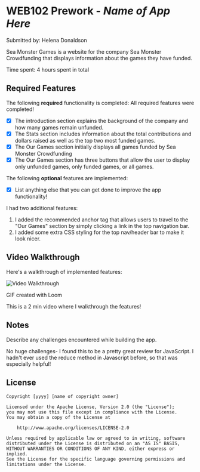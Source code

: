 # WEB102 Prework - *Name of App Here*

Submitted by: Helena Donaldson

Sea Monster Games is a website for the company Sea Monster Crowdfunding that displays information about the games they have funded.

Time spent: 4 hours spent in total

## Required Features

The following **required** functionality is completed: All required features were completed!

* [X] The introduction section explains the background of the company and how many games remain unfunded.
* [X] The Stats section includes information about the total contributions and dollars raised as well as the top two most funded games.
* [X] The Our Games section initially displays all games funded by Sea Monster Crowdfunding
* [X] The Our Games section has three buttons that allow the user to display only unfunded games, only funded games, or all games.

The following **optional** features are implemented:

* [X] List anything else that you can get done to improve the app functionality!

I had two additional features: 
1. I added the recommended anchor tag that allows users to travel to the "Our Games" section by simply clicking a link in the top navigation bar.
2. I added some extra CSS styling for the top nav/header bar to make it look nicer.

## Video Walkthrough

Here's a walkthrough of implemented features:

<img src='https://www.loom.com/share/2f75dc718e7b4771a24dd127f8b8b477?sid=8481f6cf-54be-4b7e-9f2c-1b0771f7db87 ' title='Video Walkthrough' width='' alt='Video Walkthrough' />

<!-- Replace this with whatever GIF tool you used! -->
GIF created with Loom
<!-- Recommended tools:
[Kap](https://getkap.co/) for macOS
[ScreenToGif](https://www.screentogif.com/) for Windows
[peek](https://github.com/phw/peek) for Linux. -->

This is a 2 min video where I walkthrough the features!

## Notes

Describe any challenges encountered while building the app.

No huge challenges- I found this to be a pretty great review for
JavaScript. I hadn't ever used the reduce method in Javascript
before, so that was especially helpful! 

## License

    Copyright [yyyy] [name of copyright owner]

    Licensed under the Apache License, Version 2.0 (the "License");
    you may not use this file except in compliance with the License.
    You may obtain a copy of the License at

        http://www.apache.org/licenses/LICENSE-2.0

    Unless required by applicable law or agreed to in writing, software
    distributed under the License is distributed on an "AS IS" BASIS,
    WITHOUT WARRANTIES OR CONDITIONS OF ANY KIND, either express or implied.
    See the License for the specific language governing permissions and
    limitations under the License.
